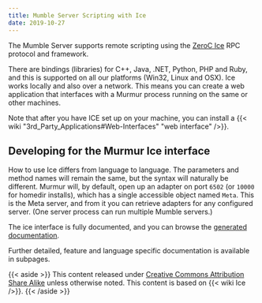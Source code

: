 ```yaml
---
title: Mumble Server Scripting with Ice
date: 2019-10-27
---
```


The Mumble Server supports remote scripting using the [ZeroC Ice](https://zeroc.com/products/ice) RPC protocol and
framework.

There are bindings (libraries) for C++, Java, .NET, Python, PHP and Ruby, and this is supported on all our platforms
(Win32, Linux and OSX). Ice works locally and also over a network. This means you can create a web application that
interfaces with a Murmur process running on the same or other machines.

Note that after you have ICE set up on your machine, you can install a
{{< wiki "3rd_Party_Applications#Web-Interfaces" "web interface" />}}.

## Developing for the Murmur Ice interface

How to use Ice differs from language to language. The parameters and method names will remain the same, but the syntax
will naturally be different. Murmur will, by default, open up an adapter on port `6502` (or `10000` for homedir
installs), which has a single accessible object named `Meta`. This is the Meta server, and from it you can retrieve
adapters for any configured server. (One server process can run multiple Mumble servers.)

The ice interface is fully documented, and you can browse the [generated documentation](/documentation/slice/).

Further detailed, feature and language specific documentation is available in subpages.

{{< aside >}} This content released under
[Creative Commons Attribution Share Alike](http://creativecommons.org/licenses/by-sa/2.5/) unless otherwise noted. This
content is based on {{< wiki Ice />}}. {{< /aside >}}
